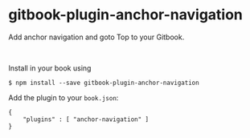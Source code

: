 gitbook-plugin-anchor-navigation
==============

Add anchor navigation and goto Top to your Gitbook.

![]()
![]()

Install in your book using
	 
```
$ npm install --save gitbook-plugin-anchor-navigation
```

Add the plugin to your `book.json`:
    
```
{
	"plugins" : [ "anchor-navigation" ]
}		
```